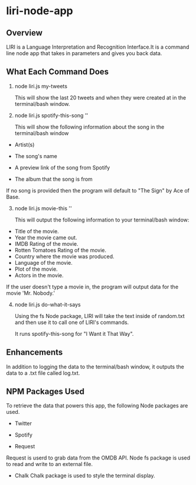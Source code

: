 # liri-node-app


## Overview
LIRI is a Language Interpretation and Recognition Interface.It is a command line node app that takes in parameters and gives you back data.


## What Each Command Does

1. node liri.js my-tweets

   This will show the last 20 tweets and when they were created at in the terminal/bash window.

2. node liri.js spotify-this-song '<song name here>'

   This will show the following information about the song in the terminal/bash window

  * Artist(s)

  * The song's name

  * A preview link of the song from Spotify

  * The album that the song is from

   If no song is provided then the program will default to "The Sign" by Ace of Base.

3. node liri.js movie-this '<movie name here>'

   This will output the following information to your terminal/bash window:

  * Title of the movie.
  * Year the movie came out.
  * IMDB Rating of the movie.
  * Rotten Tomatoes Rating of the movie.
  * Country where the movie was produced.
  * Language of the movie.
  * Plot of the movie.
  * Actors in the movie.

  If the user doesn't type a movie in, the program will output data for the movie 'Mr. Nobody.'

4. node liri.js do-what-it-says

   Using the fs Node package, LIRI will take the text inside of random.txt and then use it to call one of LIRI's commands.

   It runs spotify-this-song for "I Want it That Way".

## Enhancements

   In addition to logging the data to the terminal/bash window, it outputs the data to a .txt file called log.txt.

## NPM Packages Used

   To retrieve the data that powers this app, the following Node packages are used.

  * Twitter

  * Spotify

  * Request

   Request is userd to grab data from the OMDB API.
   Node fs package is used to read and write to an external file.
  
  * Chalk 
   Chalk package is used to style the terminal display. 
